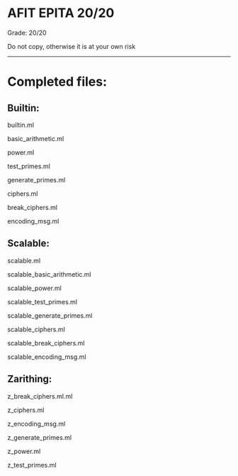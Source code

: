 # AFIT EPITA 20/20

Grade: 20/20

Do not copy, otherwise it is at your own risk

-----------------------------------------------------


# Completed files:

## Builtin:
builtin.ml

basic_arithmetic.ml

power.ml

test_primes.ml

generate_primes.ml

ciphers.ml

break_ciphers.ml

encoding_msg.ml

## Scalable:
scalable.ml

scalable_basic_arithmetic.ml

scalable_power.ml

scalable_test_primes.ml

scalable_generate_primes.ml

scalable_ciphers.ml

scalable_break_ciphers.ml

scalable_encoding_msg.ml

## Zarithing:
z_break_ciphers.ml.ml

z_ciphers.ml

z_encoding_msg.ml

z_generate_primes.ml

z_power.ml

z_test_primes.ml